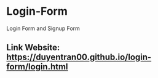# Login-Form
Login Form and Signup Form

## Link Website: https://duyentran00.github.io/login-form/login.html

